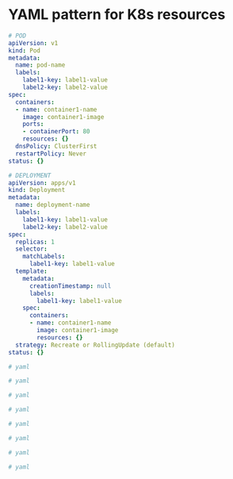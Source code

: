 # YAML pattern for K8s resources 

```yaml
# POD
apiVersion: v1
kind: Pod
metadata:
  name: pod-name
  labels: 
    label1-key: label1-value
    label2-key: label2-value
spec:
  containers:
  - name: container1-name
    image: container1-image
    ports:
    - containerPort: 80
    resources: {}
  dnsPolicy: ClusterFirst
  restartPolicy: Never
status: {}
```


```yaml
# DEPLOYMENT
apiVersion: apps/v1
kind: Deployment
metadata:
  name: deployment-name
  labels:
    label1-key: label1-value
    label2-key: label2-value
spec:
  replicas: 1
  selector:
    matchLabels:
      label1-key: label1-value
  template:
    metadata:
      creationTimestamp: null
      labels:
        label1-key: label1-value
    spec:
      containers:
      - name: container1-name
        image: container1-image
        resources: {}
  strategy: Recreate or RollingUpdate (default)
status: {}
```


```yaml
# yaml

```


```yaml
# yaml

```


```yaml
# yaml

```

```yaml
# yaml

```
```yaml
# yaml

```


```yaml
# yaml

```


```yaml
# yaml

```


```yaml
# yaml

```
